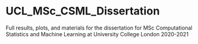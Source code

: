 # UCL_MSc_CSML_Dissertation
Full results, plots, and materials for the dissertation for MSc Computational Statistics and Machine Learning at University College London 2020-2021
